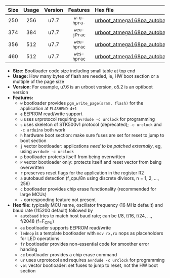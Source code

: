 |Size|Usage|Version|Features|Hex file|
|:-:|:-:|:-:|:-:|:--|
|250|256|u7.7|`w-u-hpra-`|[urboot_atmega168pa_autobaud_lednop_ur.hex](https://raw.githubusercontent.com/stefanrueger/urboot.hex/main/mcus/atmega168pa/autobaud/urboot_atmega168pa_autobaud_lednop_ur.hex)|
|374|384|u7.7|`weu-jPrac`|[urboot_atmega168pa_autobaud_ee_lednop_fr_ce_ur_vbl.hex](https://raw.githubusercontent.com/stefanrueger/urboot.hex/main/mcus/atmega168pa/autobaud/urboot_atmega168pa_autobaud_ee_lednop_fr_ce_ur_vbl.hex)|
|356|512|u7.7|`weu-hprac`|[urboot_atmega168pa_autobaud_ee_lednop_fr_ce_ur.hex](https://raw.githubusercontent.com/stefanrueger/urboot.hex/main/mcus/atmega168pa/autobaud/urboot_atmega168pa_autobaud_ee_lednop_fr_ce_ur.hex)|
|460|512|u7.7|`wes-hprac`|[urboot_atmega168pa_autobaud_ee_lednop_fr_ce.hex](https://raw.githubusercontent.com/stefanrueger/urboot.hex/main/mcus/atmega168pa/autobaud/urboot_atmega168pa_autobaud_ee_lednop_fr_ce.hex)|

- **Size:** Bootloader code size including small table at top end
- **Usage:** How many bytes of flash are needed, ie, HW boot section or a multiple of the page size
- **Version:** For example, u7.6 is an urboot version, o5.2 is an optiboot version
- **Features:**
  + `w` bootloader provides `pgm_write_page(sram, flash)` for the application at `FLASHEND-4+1`
  + `e` EEPROM read/write support
  + `u` uses urprotocol requiring `avrdude -c urclock` for programming
  + `s` uses skeleton of STK500v1 protocol (deprecated); `-c urclock` and `-c arduino` both work
  + `h` hardware boot section: make sure fuses are set for reset to jump to boot section
  + `j` vector bootloader: applications *need to be patched externally*, eg, using `avrdude -c urclock`
  + `p` bootloader protects itself from being overwritten
  + `P` vector bootloader only: protects itself and reset vector from being overwritten
  + `r` preserves reset flags for the application in the register R2
  + `a` autobaud detection (f_cpu/8n using discrete divisors, n = 1, 2, ..., 256)
  + `c` bootloader provides chip erase functionality (recommended for large MCUs)
  + `-` corresponding feature not present
- **Hex file:** typically MCU name, oscillator frequency (16 MHz default) and baud rate (115200 default) followed by
  + `autobaud` tries to match host baud rate; can be f/8, f/16, f/24, ..., f/2048 (f=F<sub>CPU</sub>)
  + `ee` bootloader supports EEPROM read/write
  + `lednop` is a template bootloader with `mov rx,rx` nops as placeholders for LED operations
  + `fr` bootloader provides non-essential code for smoother error handing
  + `ce` bootloader provides a chip erase command
  + `ur` uses urprotocol and requires `avrdude -c urclock` for programming
  + `vbl` vector bootloader: set fuses to jump to reset, not the HW boot section
